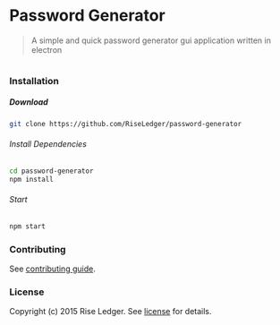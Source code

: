 # Password Generator
> A simple and quick password generator gui application written in electron

<p align="center">
<img src="http://i.imgur.com/LxvgufY.jpg" alt="" />
</p>

### Installation
##### Download
```bash
git clone https://github.com/RiseLedger/password-generator
```
###### Install Dependencies
```bash
cd password-generator
npm install
```
###### Start
```bash
npm start
```

### Contributing
See [contributing guide](contributing.md).

### License
Copyright (c) 2015 Rise Ledger. See [license](license) for details.
